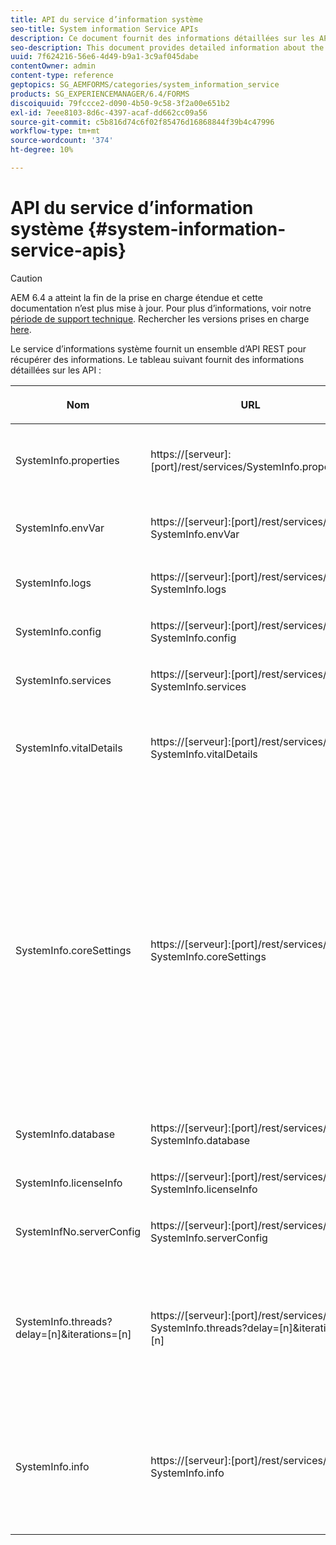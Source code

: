 ```yaml
---
title: API du service d’information système
seo-title: System information Service APIs
description: Ce document fournit des informations détaillées sur les API fournies par le service d’informations système.
seo-description: This document provides detailed information about the APIs provided by the system information service.
uuid: 7f624216-56e6-4d49-b9a1-3c9af045dabe
contentOwner: admin
content-type: reference
geptopics: SG_AEMFORMS/categories/system_information_service
products: SG_EXPERIENCEMANAGER/6.4/FORMS
discoiquuid: 79fccce2-d090-4b50-9c58-3f2a00e651b2
exl-id: 7eee8103-8d6c-4397-acaf-dd662cc09a56
source-git-commit: c5b816d74c6f02f85476d16868844f39b4c47996
workflow-type: tm+mt
source-wordcount: '374'
ht-degree: 10%

---
```


# API du service d’information système {#system-information-service-apis}

>[!CAUTION]
>
>AEM 6.4 a atteint la fin de la prise en charge étendue et cette documentation n’est plus mise à jour. Pour plus d’informations, voir notre [période de support technique](https://helpx.adobe.com/fr/support/programs/eol-matrix.html). Rechercher les versions prises en charge [here](https://experienceleague.adobe.com/docs/?lang=fr).

Le service d’informations système fournit un ensemble d’API REST pour récupérer des informations. Le tableau suivant fournit des informations détaillées sur les API :

<table>
 <thead>
  <tr>
   <th><p>Nom</p></th> 
   <th><p>URL</p></th> 
   <th><p>Description</p></th> 
  </tr> 
 </thead> 
 <tbody>
  <tr>
   <td><p>SystemInfo.properties</p></td> 
   <td><p>https://[serveur]:[port]/rest/services/SystemInfo.properties</p></td> 
   <td><p>Cette API est un wrapper pour <a href="https://docs.oracle.com/javase/6/docs/api/java/lang/System.html#getProperties()">system.getProperties</a> API Java. Elle récupère la configuration de l’environnement de travail actuel. </p></td> 
  </tr> 
  <tr>
   <td><p>SystemInfo.envVar</p></td> 
   <td><p>https://[serveur]:[port]/rest/services/ SystemInfo.envVar</p></td> 
   <td><p>Récupère toutes les variables d’environnement du système d’exploitation hôte. </p></td> 
  </tr> 
  <tr>
   <td><p>SystemInfo.logs</p></td> 
   <td><p>https://[serveur]:[port]/rest/services/ SystemInfo.logs</p></td> 
   <td><p>Télécharge un fichier zip contenant les journaux du serveur d’applications. </p></td> 
  </tr> 
  <tr>
   <td><p>SystemInfo.config</p></td> 
   <td><p>https://[serveur]:[port]/rest/services/ SystemInfo.config</p></td> 
   <td><p>Récupère tout le contenu du fichier config.xml. </p></td> 
  </tr> 
  <tr>
   <td><p>SystemInfo.services</p></td> 
   <td><p>https://[serveur]:[port]/rest/services/ SystemInfo.services</p></td> 
   <td><p>Récupère l’état et les paramètres de configuration des services d’AEM forms.</p></td> 
  </tr> 
  <tr>
   <td><p>SystemInfo.vitalDetails</p></td> 
   <td><p>https://[serveur]:[port]/rest/services/ SystemInfo.vitalDetails</p></td> 
   <td><p>Récupère le temps de disponibilité du serveur, les arguments JVM, la mémoire système, la taille du tas, le nom du système d’exploitation, le nombre de threads principaux et le nombre de threads. </p></td> 
  </tr> 
  <tr>
   <td><p>SystemInfo.coreSettings</p></td> 
   <td><p>https://[serveur]:[port]/rest/services/ SystemInfo.coreSettings</p></td> 
   <td><p>Récupère les valeurs des propriétés suivantes :</p>
    <ul>
     <li><p>AdobeTempDir</p></li>
     <li><p>AdobeServerFontDir</p></li>
     <li><p>CustomerFontDir</p></li>
     <li><p>GlobalDocumentStorageRootDir</p></li>
     <li><p>DefaultDocumentMaxInlineSize</p></li>
     <li><p>DefaultDocumentDisposalTimeout</p></li>
     <li><p>EnableDocumentDBStorage</p></li>
     <li><p>GlobalDocumentStorageUseNetworkShare</p></li>
     <li><p>EnableFIPS</p></li>
     <li><p>EnableWSDL</p></li>
     <li><p>DataServicesConfigFile </p></li>
     <li><p>EnableRDS</p></li>
    </ul><p></p></td> 
  </tr> 
  <tr>
   <td><p>SystemInfo.database</p></td> 
   <td><p>https://[serveur]:[port]/rest/services/ SystemInfo.database</p></td> 
   <td><p>Récupère des informations détaillées sur la base de données.</p></td> 
  </tr> 
  <tr>
   <td><p>SystemInfo.licenseInfo</p></td> 
   <td><p>https://[serveur]:[port]/rest/services/ SystemInfo.licenseInfo</p></td> 
   <td><p>Récupère les informations de version et de licence des composants d’AEM installés. </p></td> 
  </tr> 
  <tr>
   <td><p>SystemInfNo.serverConfig</p></td> 
   <td><p>https://[serveur]:[port]/rest/services/ SystemInfo.serverConfig</p></td> 
   <td><p>Télécharge les fichiers de configuration du serveur d’applications hôte. </p></td> 
  </tr> 
  <tr>
   <td><p>SystemInfo.threads?delay=[n]&amp;iterations=[n]</p></td> 
   <td><p>https://[serveur]:[port]/rest/services/ SystemInfo.threads?delay=[n]&amp;iterations=[n]</p></td> 
   <td><p>Récupère le nombre et la trace de pile des principaux threads. Il accepte les paramètres suivants :</p>
    <ul>
     <li><p>iterations= [n]: Indique le nombre d’itérations. Remplacez n par un nombre. </p></li>
     <li><p>Delay= [n] : Indique le nombre de millisecondes à attendre avant de commencer l’itération suivante. </p></li>
    </ul><p></p></td> 
  </tr> 
  <tr>
   <td><p>SystemInfo.info</p></td> 
   <td><p>https://[serveur]:[port]/rest/services/ SystemInfo.info</p></td> 
   <td><p>Cette API est un wrapper pour toutes les API du service d’informations système. En interne, il exécute toutes les API d’informations système et télécharge les informations au format zip. </p><p><i><strong>Remarque</strong> : l’API SystemInfo.info n’indique ni le nombre ni la trace de la pile des threads actifs. </i></p></td> 
  </tr> 
 </tbody> 
</table>
